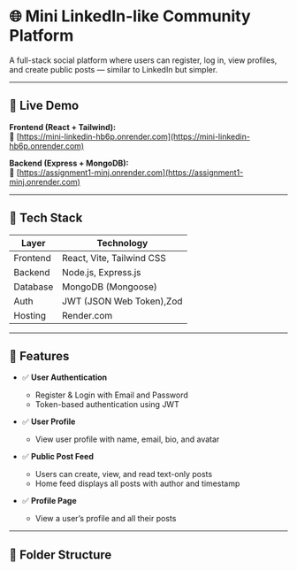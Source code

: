 # 🌐 Mini LinkedIn-like Community Platform

A full-stack social platform where users can register, log in, view profiles, and create public posts — similar to LinkedIn but simpler.

---

## 🚀 Live Demo

**Frontend (React + Tailwind):**  
🔗 [https://mini-linkedin-hb6p.onrender.com](https://mini-linkedin-hb6p.onrender.com)

**Backend (Express + MongoDB):**  
🔗 [https://assignment1-minj.onrender.com](https://assignment1-minj.onrender.com)

---

## 🧰 Tech Stack

| Layer      | Technology                |
|------------|---------------------------|
| Frontend   | React, Vite, Tailwind CSS |
| Backend    | Node.js, Express.js       |
| Database   | MongoDB (Mongoose)        |
| Auth       | JWT (JSON Web Token),Zod  |
| Hosting    | Render.com |

---

## 📌 Features

- ✅ **User Authentication**
  - Register & Login with Email and Password
  - Token-based authentication using JWT

- ✅ **User Profile**
  - View user profile with name, email, bio, and avatar

- ✅ **Public Post Feed**
  - Users can create, view, and read text-only posts
  - Home feed displays all posts with author and timestamp

- ✅ **Profile Page**
  - View a user’s profile and all their posts

---

## 📂 Folder Structure

